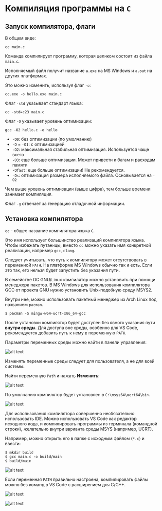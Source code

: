 # Компиляция программы на `C` #

## Запуск компилятора, флаги ##

В общем виде:

    cc main.c

Команда компилирует программу, которая целиком состоит из файла `main.c`.

Исполняемый файл получит название `a.exe` на MS Windows и
`a.out` на других платформах.

Это можно изменить, используя флаг `-o`:

    cc.exe -o hello.exe main.c

Флаг `-std` указывает стандарт языка:

    cc -std=c23 main.c

Флаг `-O` указывает уровень оптимизации:

    gcc -O2 hello.c -o hello

- `-O0`: без оптимизации (по умолчанию)
- `-O` = `-O1`: с оптимизацией
- `-O2`: максимальная стабильная оптимизация. Используется чаще всего
- `-O3`: еще больше оптимизации. Может привести к багам и расходам памяти
- `-Ofast`: еще больше оптимизации! Не рекомендуется.
- `-Os`: оптимизация размера исполняемого файла. Основывается на `-O2`

Чем выше уровень оптимизации (выше цифра), тем больше времени занимает
компиляция.

Флаг `-g` отвечает за генерацию отладочной информации.

## Установка компилятора ##

`cc` - общее название компилятора языка `C`.

Это имя использует большинство реализаций компилятора языка.
Чтобы избежать путаницы, вместо `cc` можно указать имя
конкретной реализации, например `gcc`, `clang`.

Следует учитывать, что путь к компилятору может отсутствовать в переменной
`PATH`.
На платформе MS Windows обычно так и есть.
Если это так, его нельзя будет запустить без указания пути.

В семействе ОС GNU/Linux компилятор можно установить при помощи
менеджера пакетов. В MS Windows для использования
компилятора GCC от проекта GNU нужно установить Unix-подобную среду MSYS2.

Внутри неё, можно использовать пакетный менеджер из Arch Linux
под названием `pacman`.

    $ pacman -S mingw-w64-ucrt-x86_64-gcc

После установки компилятор будет доступен без явного указания пути
__внутри среды__. Для доступа вне среды, особенно для VS Code, рекомендуется
добавить путь к нему в переменную `PATH`.

Параметры переменных среды можно найти в панели управления:

![alt text](cpl.png)

Изменять переменные среды следует для пользователя, а не для всей системы.

Найти переменную `Path` и нажать __Изменить__:

![alt text](vars.png)

По умолчанию компилятор будет установлен в `C:\msys64\ucrt64\bin`.

![alt text](add.png)

Для использования компилятора совершенно необязательно использовать IDE.
Можно использовать VS Code как редактор исходного кода, и компилировать
программы из терминала (командной строки), желательно внутри 
варианта среды MSYS (например, UCRT).

Например, можно открыть его в папке с исходным файлом (`*.c`) и ввести:

    $ mkdir build
    $ gcc main.c -o build/main
    $ build/main

![alt text](helloworld.png)

Если переменная `PATH` правильно настроена,
компилировать файлы можно без команд в VS Code с расширением для C/C++.

![alt text](image-1.png)

![alt text](image-2.png)